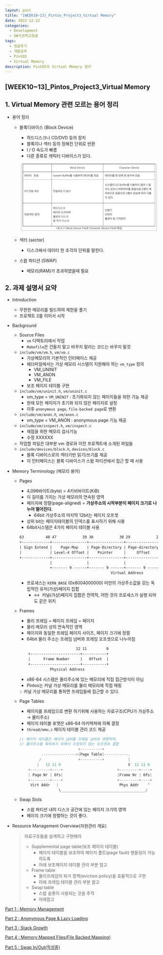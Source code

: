 ```yaml
---
layout: post
title: "[WEEK10~13]_Pintos_Project3_Virtual Memory"
date: 2022-12-22
categories:
  - Development
  - SW사관학교정글
tags:
  - 정글후기
  - 개발공부
  - PintOS
  - Virtual Memory
description: PintOS의 Virtual Memory 정리
---
```


## [WEEK10~13]_Pintos_Project3_Virtual Memory

## 1. Virtual Memory 관련 모르는 용어 정리

- 용어 정리
    - 블록디바이스 (Block Device)
        - 하드디스크나 CD/DVD 등의 장치
        - 블록이나 섹터 등의 정해진 단위로 반환 
        - I / O 속도가 빠름
        - 다른 종류로 캐릭터 디바이스가 있다.
        
        ![image](./SWjungle_img/WEEK10-13_attachments/Untitled.png)
        
    - 섹터 (sector)
        - 디스크에서 데이터 한 조각의 단위를 말한다.
    - 스왑 파티션 (SWAP)
        - 메모리(RAM)가 초과하였을때 필요

## 2. 과제 설명서 요약

- Introduction
    - 무한한 메모리를 빌드하여 제한을 풀기
    - 프로젝트 2를 이어서 시작
- Background
    - Source Files
        - `vm` 디렉토리에서 작업
        - `Makefile`은 건들지 말고 바꾸지 말라는 코드는 바꾸지 말것
    - `include/vm/vm.h`, `vm/vm.c`
        - 가상메모리의 기본적인 인터페이스 제공
        - 헤더파일에서는 가상 메모리 시스템이 지원해야 하는 `vm_type` 정의
            - VM_UNINIT
            - VM_ANON
            - VM_FILE
        - 보조 페이지 테이블 구현
    - `include/vm/uninit.h`, `vm/uninit.c`
        - vm_type = `VM_UNINIT` : 초기화되지 않는 페이지들을 위한 기능 제공
        - 현재 모든 페이지가 초기화 되지 않은 페이지로 설정
        - 이후 `anonymous page`, `file-backed page`로 변환
    - `include/vm/anon.h`, `vm/anon.c`
        - vm_type = VM_ANON : anonymous page 기능 제공
    - `include/vm/inspect.h`, `vm/inspect.c`
        - 채점을 위한 메모리 검사기능
        - 수정 XXXXXX
    - 작업할 파일은 대부분 vm 경로와 이전 프로젝트에 소개된 파일들
    - `include/devices/block.h`, `devices/block.c`
        - 블록 디바이스로의 섹터기반 읽기/쓰기를 제공
        - 이 인터페이스는 블록 디바이스가 스왑 파티션에서 접근 할 때 사용
        
- Memory Terminology (메모리 용어)
    - Pages
        - 4,096바이트(byte) = 4키비바이트(KiB)
        - 이 길이를 가지는 가상 메모리의 연속된 영역
        - 페이지에 정렬(page-aligned) = **가상주소의 시작부분이 페이지 크기로 나누어 떨어진다.**
            - 64bit 가상주소의 마지막 12bit는 페이지 오프셋
        - 상위 bit는 페이지테이블의 인덱스를 표시하기 위해 사용
        - 64bit시스템은 4가지 페이지 테이블 사용
        
        ```html
        63          48 47            39 38            30 29            21 20         12 11         0
        +-------------+----------------+----------------+----------------+-------------+------------+
        | Sign Extend |    Page-Map    | Page-Directory | Page-directory |  Page-Table |    Page    |
        |             | Level-4 Offset |    Pointer     |     Offset     |   Offset    |   Offset   |
        +-------------+----------------+----------------+----------------+-------------+------------+
                      |                |                |                |             |            |
                      +------- 9 ------+------- 9 ------+------- 9 ------+----- 9 -----+---- 12 ----+
                                                  Virtual Address
        ```
        
        - 프로세스는 `KERN_BASE` (0x8004000000) 미만의 가상주소값을 갖는 독립적인 유저(가상)페이지 집합
            - ↔  커널(가상)페이지 집합은 전역적, 어떤 것이 프로세스가 실행 되어도 같은 위치
    - Frames
        - 물리 프레임 = 페이지 프레임 = 페이지
        - 물리 메모리 상의 연속적인 영역
        - 페이지와 동일한 프레임 페이지 사이즈, 페이지 크기에 정렬
        - 64bit 물리 주소는 프레임 넘버와 프레임 오프셋으로 나누어짐
        
        ```html
                                  12 11         0
            +-----------------------+-----------+
            |      Frame Number     |   Offset  |
            +-----------------------+-----------+
                      Physical Address
        ```
        
        - x86-64 시스템은 물리주소에 있는 메모리에 직접 접근방식이 아님
        - Pintos는 커널 가상 메모리를 물리 메모리에 직접 매핑
        
        <aside>
        💡 커널 가상 메모리를 통하면 프레임들에 접근할 수 있다.
        
        </aside>
        
    - Page Tables
        - 페이지를 프레임으로 변환 하기위해 사용하는 자료구조(CPU가 가상주소 → 물리주소)
        - 페이지 테이블 포맷은 x86-64 아키텍쳐에 의해 결정
        - `thread/mmu.c` 페이지 테이블 관리 코드 제공
        
        ```c
        // 페이지 테이블은 페이지 넘버를 프레임 넘버로 변환하며, 
        // 물리주소를 획득하기 위해서 수정되지 않는 오프셋과 결합
                                   +----------+
                  .--------------->|Page Table|-----------.
                 /                 +----------+           |
                |   12 11 0                               V  12 11 0
            +---------+----+                         +---------+----+
            | Page Nr | Ofs|                         |Frame Nr | Ofs|
            +---------+----+                         +---------+----+
             Virt Addr   |                            Phys Addr    ^
                          \_______________________________________/
        ```
        
    - Swap Slots
        - 스왑 파티션 내의 디스크 공간에 있는 페이지 크기의 영역
        - 페이지 크기에 정렬하는 것이 좋다.
- Resource Management Overview(자원관리 개요)
    
    > 자료구조들을 설계하고 구현해라
    > 
    > - Supplemental page table(보조 페이지 테이블)
    >     - 페이지 테이블을 보조하여 페이지 폴트(page fault) 핸들링이 가능 하도록
    >     - 아래 보조페이지 테이블 관리 부분 참고
    > - Frame table
    >     - 물리프레임의 퇴거 정책(eviction policy)을 효율적으로 구현
    >     - 아래 프레임 테이블 관리 부분 참고
    > - Swap table
    >     - 스왑 슬롯이 사용되는 것을 추적
    >     - 아래참고
    

[Part 1 : Memory Management](https://h-levi.notion.site/Part-1-Memory-Management-1a513ac1a7b0818b9867fff24f3a40d1?pvs=4)

[Part 2 : Anonymous Page & Lazy Loading](https://h-levi.notion.site/Part-2-Anonymous-Page-Lazy-Loading-1a513ac1a7b0817896daf6c857f079a5?pvs=4)

[Part 3 : Stack Growth](%5BWEEK10~13%5D_Pintos_Project3_Virtual%20Memory%201a513ac1a7b080d69f17d5fa9070a504/Part%203%20Stack%20Growth%201a513ac1a7b081fc96e6f6f59c173bc2.md)

[Part 4 : Memory Mapped Files(File Backed Mapping)](https://h-levi.notion.site/Part-3-Stack-Growth-1a513ac1a7b081fc96e6f6f59c173bc2?pvs=4)

[Part 5 : Swap In/Out(작성중)](https://h-levi.notion.site/Part-5-Swap-In-Out-1a513ac1a7b081e4b49af6ee3259328a?pvs=4)